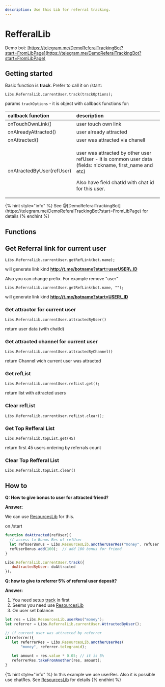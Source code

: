 ```yaml
---
description: Use this Lib for referral tracking.
---
```


# RefferalLib

Demo bot: [https://telegram.me/DemoReferalTrackingBot?start=FromLibPage](https://telegram.me/DemoReferalTrackingBot?start=FromLibPage)

## Getting started

Basic function is **track**. Prefer to call it on /start:

`Libs.ReferralLib.currentUser.track(trackOptions);`

params `trackOptions` - it is object with callback functions for:

<table>
  <thead>
    <tr>
      <th style="text-align:left">callback function</th>
      <th style="text-align:left">description</th>
    </tr>
  </thead>
  <tbody>
    <tr>
      <td style="text-align:left">onTouchOwnLink()</td>
      <td style="text-align:left">user touch own link</td>
    </tr>
    <tr>
      <td style="text-align:left">onAlreadyAttracted()</td>
      <td style="text-align:left">user already attracted</td>
    </tr>
    <tr>
      <td style="text-align:left">onAttracted()</td>
      <td style="text-align:left">user was attracted via chanell</td>
    </tr>
    <tr>
      <td style="text-align:left">onAtractedByUser(refUser)</td>
      <td style="text-align:left">
        <p>user was attracted by other user refUser - it is common user data (fields:
          nickname, first_name and etc)</p>
        <p></p>
        <p>Also have field chatId with chat id for this user.</p>
      </td>
    </tr>
  </tbody>
</table>{% hint style="info" %}
See @[DemoReferalTrackingBot](https://telegram.me/DemoReferalTrackingBot?start=FromLibPage) for details
{% endhint %}

## Functions



## Get Referral link for current user

`Libs.ReferralLib.currentUser.getRefLink(bot.name);` 

will generate link kind **http://t.me/botname?start=userUSER\_ID**

Also you can change prefix. For example remove "user"

`Libs.ReferralLib.currentUser.getRefLink(bot.name, "");` 

will generate link kind **http://t.me/botname?start=USER\_ID**

### 

### Get attractor for current user

`Libs.ReferralLib.currentUser.attractedByUser()` 

return user data \(with chatId\) 



### Get attracted channel for current user

`Libs.ReferralLib.currentUser.attractedByChannel()` 

return Channel wich current user was attracted



### Get refList

`Libs.ReferralLib.currentUser.refList.get();` 

return list with attracted users



### Clear refList

`Libs.ReferralLib.currentUser.refList.clear();`

### 

### Get Top Refferal List

`Libs.ReferralLib.topList.get(45)`

return first 45 users ordering by referrals count



### Clear Top Refferal List

`Libs.ReferralLib.topList.clear()`

## How to

**Q: How to give bonus to user for attracted friend?**

**Answer:**

We can use [ResourcesLib](https://help.bots.business/libs/resourceslib) for this.

on /start

```javascript
function doAttracted(refUser){
  // access to Bonus Res of refUser
  let refUserBonus = Libs.ResourcesLib.anotherUserRes("money", refUser.telegramid);
  refUserBonus.add(100);  // add 100 bonus for friend
}

Libs.ReferralLib.currentUser.track({
   doAtractedByUser: doAttracted
});
```



**Q: how to give to referrer 5% of referral user deposit?**

**Answer:**

1. You need setup [track](https://help.bots.business/libs/refferallib#getting-started) in first
2. Seems you need use [ResourcesLib](https://help.bots.business/libs/resourceslib)
3. On user set balance:

```javascript
let res = Libs.ResourcesLib.userRes("money");
let referrer = Libs.ReferralLib.currentUser.AttractedByUser();

// if current user was attracted by referrer
if(referrer){
   let referrerRes = Libs.ResourcesLib.anotherUserRes(
       "money", referrer.telegramid);
   
   let amount = res.value * 0.05; // it is 5%
   referrerRes.takeFromAnother(res, amount);
}
```

{% hint style="info" %}
In this example we use userRes. Also it is possible use chatRes. See [ResourcesLib](https://help.bots.business/libs/resourceslib) for details
{% endhint %}

